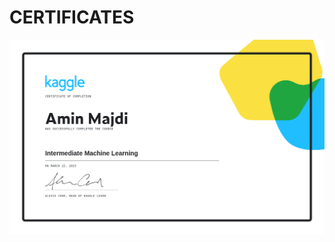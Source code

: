 # CERTIFICATES
![alt text](https://github.com/aminmajdi/resume_projects/blob/main/Certificates/kaggle_certificates/Amin%20Majdi%20-%20Intermediate%20Machine%20Learning.png?raw=true)


